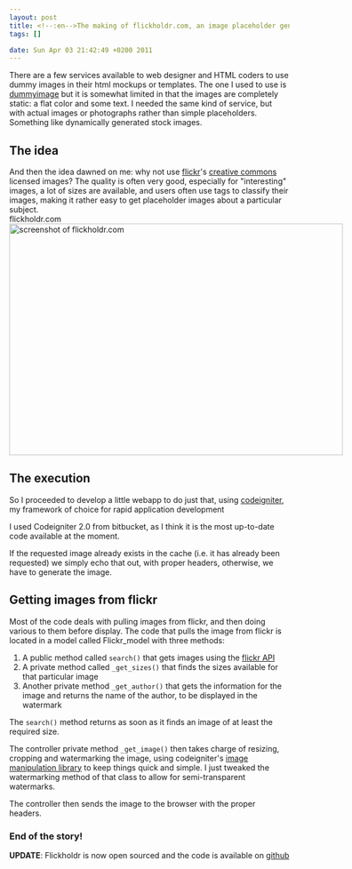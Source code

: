 ```yaml
--- 
layout: post
title: <!--:en-->The making of flickholdr.com, an image placeholder generator<!--:-->
tags: []

date: Sun Apr 03 21:42:49 +0200 2011
---
```

There are a few services available to web designer and HTML coders to use dummy images in their html mockups or templates. The one I used to use is <a href="http://dummyimage.com">dummyimage</a> but it is somewhat limited in that the images are completely static: a flat color and some text. I needed the same kind of service, but with actual images or photographs rather than simple placeholders. Something like dynamically generated stock images.
<h2>The idea</h2>
And then the idea dawned on me: why not use <a href="http://flickr.com">flickr</a>'s <a href="http://creativecommons.org/">creative commons</a> licensed images? The quality is often very good, especially for "interesting" images, a lot of sizes are available, and users often use tags to classify their images, making it rather easy to get placeholder images about a particular subject.

<div class="image-with-caption aligncenter" style="width:600px"><div class="caption">flickholdr.com</div><a href="http://cdn.jfoucher.com/uploads/2011/03/FlickHoldr1.png"><img class="size-full wp-image-413" title="FlickHoldr" src="http://cdn.jfoucher.com/uploads/2011/03/FlickHoldr1.png" alt="screenshot of flickholdr.com" width="600" height="417" /></a></div>
<h2>The execution</h2>
So I proceeded to develop a little webapp to do just that, using <a href="http://codeigniter.com">codeigniter</a>, my framework of choice for rapid application development

I used Codeigniter 2.0 from bitbucket, as I think it is the most up-to-date code available at the moment.

If the requested image already exists in the cache (i.e. it has already been requested) we simply echo that out, with proper headers, otherwise, we have to generate the image.
<h2>Getting images from flickr</h2>
Most of the code deals with pulling images from flickr, and then doing various to them before display. The code that pulls the image from flickr is located in a model called Flickr_model with three methods:
<ol>
	<li>A public method called <code lang="php" inline="true">search()</code>  that gets images using the <a href="http://www.flickr.com/services/api/">flickr API</a></li>
	<li>A private method called <code lang="php" inline="true">_get_sizes()</code> that finds the sizes available for that particular image</li>
	<li>Another private method <code lang="php" inline="true">_get_author()</code> that gets the information for the image and returns the name of the author, to be displayed in the watermark</li>
</ol>
The <code lang="php" inline="true">search()</code> method returns as soon as it finds an image of at least the required size.

The controller private method <code lang="php" inline="true">_get_image()</code> then takes charge of resizing, cropping and watermarking the image, using codeigniter's <a title="Codeigniter image manipulation class manual" href="http://codeigniter.com/user_guide/libraries/image_lib.html">image manipulation library</a> to keep things quick and simple. I just tweaked the watermarking method of that class to allow for semi-transparent watermarks.

The controller then sends the image to the browser with the proper headers.
<h3>End of the story!</h3>

<strong>UPDATE</strong>: Flickholdr is now open sourced and the code is available on <a href="https://github.com/jfoucher/flickholdr">github</a>

